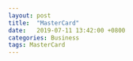 ```yaml
---
layout: post
title:  "MasterCard"
date:   2019-07-11 13:42:00 +0800
categories: Business
tags: MasterCard
---
```



